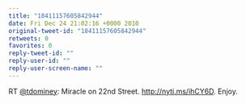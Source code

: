 ```yaml
---
title: "18411157605842944"
date: Fri Dec 24 21:02:16 +0000 2010
original-tweet-id: "18411157605842944"
retweets: 0
favorites: 0
reply-tweet-id: ""
reply-user-id: ""
reply-user-screen-name: ""
---
```

RT <a href="https://twitter.com/tdominey">@tdominey</a>: Miracle on 22nd Street. http://nyti.ms/ihCY6D. Enjoy.
